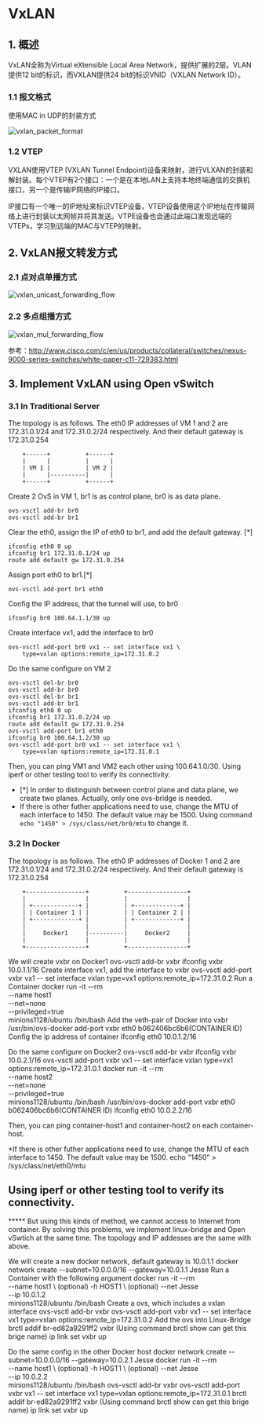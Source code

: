 # VxLAN
## 1. 概述
VxLAN全称为Virtual eXtensible Local Area Network，提供扩展的2层。VLAN提供12 bit的标识，而VXLAN提供24 bit的标识VNID（VXLAN Network ID）。
### 1.1 报文格式
使用MAC in UDP的封装方式

![vxlan_packet_format](https://github.com/Minions1128/net_tech_notes/blob/master/img/vxlan_packet_format.jpg "vxlan_packet_format")
### 1.2 VTEP
VXLAN使用VTEP (VXLAN Tunnel Endpoint)设备来映射，进行VLXAN的封装和解封装。每个VTEP有2个接口：一个是在本地LAN上支持本地终端通信的交换机接口，另一个是传输IP网络的IP接口。

IP接口有一个唯一的IP地址来标识VTEP设备，VTEP设备使用这个IP地址在传输网络上进行封装以太网帧并将其发送。VTPE设备也会通过此端口发现远端的VTEPs，学习到远端的MAC与VTEP的映射。
## 2. VxLAN报文转发方式
### 2.1 点对点单播方式
![vxlan_unicast_forwarding_flow](https://github.com/Minions1128/net_tech_notes/blob/master/img/vxlan_unicast_forwarding_flow.jpg "vxlan_unicast_forwarding_flow")
### 2.2 多点组播方式
![vxlan_mul_forwarding_flow](https://github.com/Minions1128/net_tech_notes/blob/master/img/vxlan_mul_forwarding_flow.jpg "vxlan_mul_forwarding_flow")

参考：http://www.cisco.com/c/en/us/products/collateral/switches/nexus-9000-series-switches/white-paper-c11-729383.html
## 3. Implement VxLAN using Open vSwitch
### 3.1 In Traditional Server
The topology is as follows. The eth0 IP addresses of VM 1 and 2 are 172.31.0.1/24 and 172.31.0.2/24 respectively. And their default gateway is 172.31.0.254
```
    +------+          +------+
    |      |          |      |
    | VM 1 |          | VM 2 |
    |      |----------|      |
    +------+          +------+
```
Create 2 OvS in VM 1, br1 is as control plane, br0 is as data plane.
```
ovs-vsctl add-br br0
ovs-vsctl add-br br1
```
Clear the eth0, assign the IP of eth0 to br1, and add the default gateway. [*]
```
ifconfig eth0 0 up
ifconfig br1 172.31.0.1/24 up
route add default gw 172.31.0.254
```
Assign port eth0 to br1.[*]
```
ovs-vsctl add-port br1 eth0
```
Config the IP address, that the tunnel will use, to br0
```
ifconfig br0 100.64.1.1/30 up
```
Create interface vx1, add the interface to br0
```
ovs-vsctl add-port br0 vx1 -- set interface vx1 \
    type=vxlan options:remote_ip=172.31.0.2
```
Do the same configure on VM 2
```
ovs-vsctl del-br br0
ovs-vsctl add-br br0
ovs-vsctl del-br br1
ovs-vsctl add-br br1
ifconfig eth0 0 up
ifconfig br1 172.31.0.2/24 up
route add default gw 172.31.0.254
ovs-vsctl add-port br1 eth0
ifconfig br0 100.64.1.2/30 up
ovs-vsctl add-port br0 vx1 -- set interface vx1 \
    type=vxlan options:remote_ip=172.31.0.1
```
Then, you can ping VM1 and VM2 each other using 100.64.1.0/30. Using iperf or other testing tool to verify its connectivity.
* [*] In order to distinguish between control plane and data plane, we create two planes. Actually, only one ovs-bridge is needed.
* If there is other futher applications need to use, change the MTU of each interface to 1450. The default value may be 1500. Using command `echo "1450" > /sys/class/net/br0/mtu` to change it.
### 3.2 In Docker
The topology is as follows. The eth0 IP addresses of Docker 1 and 2 are 172.31.0.1/24 and 172.31.0.2/24 respectively. And their default gateway is 172.31.0.254
```
    +-----------------+          +-----------------+
    |                 |          |                 |
    | +-------------+ |          | +-------------+ |
    | | Container 1 | |          | | Container 2 | |
    | +-------------+ |          | +-------------+ |
    |                 |          |                 |
    |     Docker1     |----------|     Docker2     |
    |                 |          |                 |
    +-----------------+          +-----------------+
```




We will create vxbr on Docker1
    ovs-vsctl add-br vxbr
    ifconfig vxbr 10.0.1.1/16
Create interface vx1, add the interface to vxbr
    ovs-vsctl add-port vxbr vx1 -- set interface vxlan type=vx1 options:remote_ip=172.31.0.2
Run a Container
    docker run -it --rm  \
        --name host1  \
        --net=none  \
        --privileged=true \
        minions1128/ubuntu /bin/bash
Add the veth-pair of Docker into vxbr
    /usr/bin/ovs-docker add-port vxbr eth0 b062406bc6b6(CONTAINER ID)
Config the ip address of container
    ifconfig eth0 10.0.1.2/16

Do the same configure on Docker2
    ovs-vsctl add-br vxbr
    ifconfig vxbr 10.0.2.1/16
    ovs-vsctl add-port vxbr vx1 -- set interface vxlan type=vx1 options:remote_ip=172.31.0.1
    docker run -it --rm  \
        --name host2  \
        --net=none  \
        --privileged=true \
        minions1128/ubuntu /bin/bash
    /usr/bin/ovs-docker add-port vxbr eth0 b062406bc6b6(CONTAINER ID)
    ifconfig eth0 10.0.2.2/16

Then, you can ping container-host1 and container-host2 on each container-host.

*If there is other futher applications need to use, change the MTU of each interface to 1450. The default value may be 1500.
    echo "1450" > /sys/class/net/eth0/mtu

Using iperf or other testing tool to verify its connectivity.
----------------------------------------------------------------------------------------------------------------------------------------
***** But using this kinds of method, we cannot access to Internet from container. 
By solving this problems, we implement linux-bridge and Open vSwtich at the same time.
The topology and IP addesses are the same with above.

We will create a new docker network, default gateway is 10.0.1.1
    docker network create --subnet=10.0.0.0/16 --gateway=10.0.1.1 Jesse
Run a Container with the following argument
    docker run -it --rm  \
        --name host1     \ (optional)
        -h HOST1  \        (optional)
        --net Jesse  \
        --ip 10.0.1.2  \
        minions1128/ubuntu /bin/bash
Create a ovs, which includes a vxlan interface
    ovs-vsctl add-br vxbr
    ovs-vsctl add-port vxbr vx1 -- set interface vx1 type=vxlan options:remote_ip=172.31.0.2
Add the ovs into Linux-Bridge
    brctl addif br-ed82a9291ff2 vxbr
    (Using command brctl show can get this brige name)
    ip link set vxbr up

Do the same config in the other Docker host
    docker network create --subnet=10.0.0.0/16 --gateway=10.0.2.1 Jesse
    docker run -it --rm  \
        --name host1     \ (optional)
        -h HOST1  \        (optional)
        --net Jesse  \
        --ip 10.0.2.2  \
        minions1128/ubuntu /bin/bash
    ovs-vsctl add-br vxbr
    ovs-vsctl add-port vxbr vx1 -- set interface vx1 type=vxlan options:remote_ip=172.31.0.1
    brctl addif br-ed82a9291ff2 vxbr
    (Using command brctl show can get this brige name)
    ip link set vxbr up
